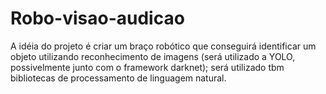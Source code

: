 # Robo-visao-audicao
A idéia do projeto é criar um braço robótico que conseguirá identificar um objeto utilizando reconhecimento de imagens (será utilizado a YOLO, possivelmente junto com o framework darknet); será utilizado tbm bibliotecas de processamento de linguagem natural. 
